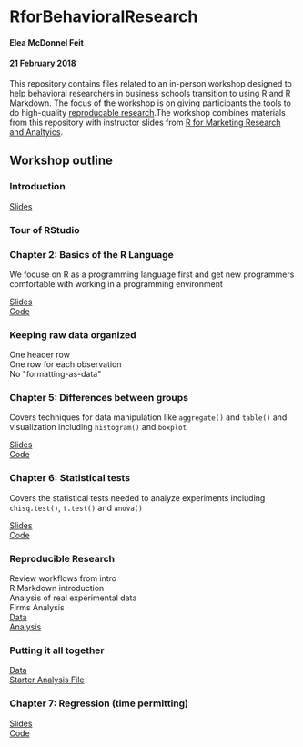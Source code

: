 # RforBehavioralResearch
#### Elea McDonnel Feit
#### 21 February 2018

This repository contains files related to an in-person workshop designed to help behavioral researchers in business schools transition to using R and R Markdown.  The focus of the workshop is on giving participants the tools to do high-quality [reproducable research](https://en.wikipedia.org/wiki/Reproducibility#Reproducible_research).The workshop combines materials from this repository with instructor slides from [R for Marketing Research and Analtyics](http://r-marketing.r-forge.r-project.org/). 

## Workshop outline

### Introduction

[Slides]()  

### Tour of RStudio  

### Chapter 2: Basics of the R Language  
We focuse on R as a programming language first and get new programmers comfortable with working in a programming environment    

[Slides](http://r-marketing.r-forge.r-project.org/Instructor/Chapter2/Chapter2-ChapmanFeit.html#/)    
[Code](http://r-marketing.r-forge.r-project.org/Instructor/Chapter2/Chapter2-ChapmanFeit-slides.R)    

### Keeping raw data organized    
One header row  
One row for each observation    
No "formatting-as-data"  

### Chapter 5: Differences between groups
Covers techniques for data manipulation like `aggregate()` and `table()` and visualization including `histogram()` and `boxplot`  

[Slides](http://r-marketing.r-forge.r-project.org/Instructor/Chapter5/Chapter5-ChapmanFeit.html#/)  
[Code](http://r-marketing.r-forge.r-project.org/Instructor/Chapter5/Chapter5-ChapmanFeit-slides.R)  

### Chapter 6: Statistical tests
Covers the statistical tests needed to analyze experiments including `chisq.test()`, `t.test()` and `anova()`  

[Slides](http://r-marketing.r-forge.r-project.org/Instructor/Chapter6/Chapter6-ChapmanFeit.html#/)  
[Code](http://r-marketing.r-forge.r-project.org/Instructor/Chapter6/Chapter6-ChapmanFeit-slides.R)  

### Reproducible Research
Review workflows from intro  
R Markdown introduction  
Analysis of real experimental data  
Firms Analysis  
[Data]()  
[Analysis]()  

### Putting it all together 
[Data]()  
[Starter Analysis File]()  

### Chapter 7: Regression (time permitting)
[Slides](http://r-marketing.r-forge.r-project.org/Instructor/Chapter7/Chapter7-ChapmanFeit.html)   
[Code](http://r-marketing.r-forge.r-project.org/Instructor/Chapter7/Chapter7-ChapmanFeit-slides.R)    


